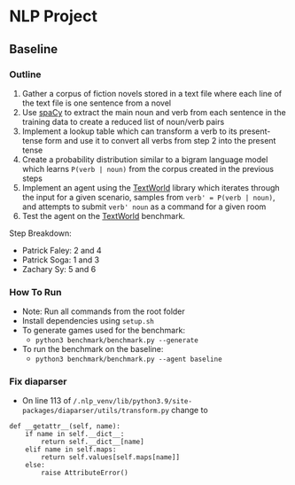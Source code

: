 # NLP Project

## Baseline

### Outline
1. Gather a corpus of fiction novels stored in a text file where
   each line of the text file is one sentence from a novel
2. Use [spaCy](https://spacy.io/) to extract the main noun and
   verb from each sentence in the training data to create a
   reduced list of noun/verb pairs
3. Implement a lookup table which can transform a verb to its
   present-tense form and use it to convert all verbs from
   step 2 into the present tense
4. Create a probability distribution similar to a bigram language
   model which learns `P(verb | noun)` from the corpus created
   in the previous steps
5. Implement an agent using the
   [TextWorld](https://github.com/microsoft/textworld)
   library which iterates through the input for a given scenario,
   samples from `verb' = P(verb | noun)`, and attempts to submit
   `verb' noun` as a command for a given room
6. Test the agent on the
   [TextWorld](https://github.com/microsoft/textworld)
   benchmark.

Step Breakdown:

* Patrick Faley: 2 and 4
* Patrick Soga: 1 and 3
* Zachary Sy: 5 and 6

### How To Run
- Note: Run all commands from the root folder
- Install dependencies using `setup.sh`
- To generate games used for the benchmark:
    - `python3 benchmark/benchmark.py --generate`
- To run the benchmark on the baseline:
    - `python3 benchmark/benchmark.py --agent baseline`



### Fix diaparser
- On line 113 of `/.nlp_venv/lib/python3.9/site-packages/diaparser/utils/transform.py` change to

```
def __getattr__(self, name):
    if name in self.__dict__:
        return self.__dict__[name]
    elif name in self.maps:
        return self.values[self.maps[name]]
    else:
        raise AttributeError()
```
